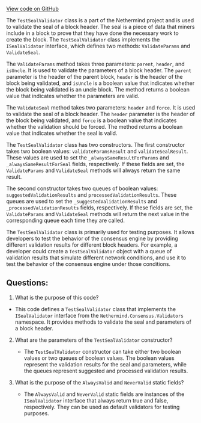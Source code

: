[View code on GitHub](https://github.com/nethermindeth/nethermind/Nethermind.Blockchain.Test/Validators/TestSealValidator.cs)

The `TestSealValidator` class is a part of the Nethermind project and is used to validate the seal of a block header. The seal is a piece of data that miners include in a block to prove that they have done the necessary work to create the block. The `TestSealValidator` class implements the `ISealValidator` interface, which defines two methods: `ValidateParams` and `ValidateSeal`.

The `ValidateParams` method takes three parameters: `parent`, `header`, and `isUncle`. It is used to validate the parameters of a block header. The `parent` parameter is the header of the parent block, `header` is the header of the block being validated, and `isUncle` is a boolean value that indicates whether the block being validated is an uncle block. The method returns a boolean value that indicates whether the parameters are valid.

The `ValidateSeal` method takes two parameters: `header` and `force`. It is used to validate the seal of a block header. The `header` parameter is the header of the block being validated, and `force` is a boolean value that indicates whether the validation should be forced. The method returns a boolean value that indicates whether the seal is valid.

The `TestSealValidator` class has two constructors. The first constructor takes two boolean values: `validateParamsResult` and `validateSealResult`. These values are used to set the `_alwaysSameResultForParams` and `_alwaysSameResultForSeal` fields, respectively. If these fields are set, the `ValidateParams` and `ValidateSeal` methods will always return the same result.

The second constructor takes two queues of boolean values: `suggestedValidationResults` and `processedValidationResults`. These queues are used to set the `_suggestedValidationResults` and `_processedValidationResults` fields, respectively. If these fields are set, the `ValidateParams` and `ValidateSeal` methods will return the next value in the corresponding queue each time they are called.

The `TestSealValidator` class is primarily used for testing purposes. It allows developers to test the behavior of the consensus engine by providing different validation results for different block headers. For example, a developer could create a `TestSealValidator` object with a queue of validation results that simulate different network conditions, and use it to test the behavior of the consensus engine under those conditions.
## Questions: 
 1. What is the purpose of this code?
   - This code defines a `TestSealValidator` class that implements the `ISealValidator` interface from the `Nethermind.Consensus.Validators` namespace. It provides methods to validate the seal and parameters of a block header.

2. What are the parameters of the `TestSealValidator` constructor?
   - The `TestSealValidator` constructor can take either two boolean values or two queues of boolean values. The boolean values represent the validation results for the seal and parameters, while the queues represent suggested and processed validation results.

3. What is the purpose of the `AlwaysValid` and `NeverValid` static fields?
   - The `AlwaysValid` and `NeverValid` static fields are instances of the `ISealValidator` interface that always return true and false, respectively. They can be used as default validators for testing purposes.